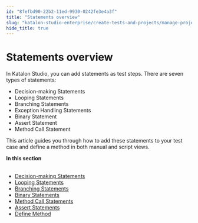 ```yaml
---
id: "8fefbd90-22b2-11ed-9930-0242fe3e4a3f"
title: "Statements overview"
slug: "katalon-studio-enterprise/create-tests-and-projects/manage-projects/statements/statements-overview"
hide_title: true
---
```


# <a id="concept-168" class="anchor_top_offset"/><a id="ariaid-title1" class="anchor_top_offset"/>Statements overview

<p xmlns="http://www.w3.org/1999/xhtml" className="p">In <span className="ph">Katalon Studio</span>, you can add statements as test steps. There are seven types of statements:</p> 
<ul xmlns="http://www.w3.org/1999/xhtml" className="ul"><li className="li">Decision-making Statements</li><li className="li">Looping Statements</li><li className="li">Branching Statements</li><li className="li">Exception Handling Statements</li><li className="li">Binary Statement</li><li className="li">Assert Statement</li><li className="li">Method Call Statement</li></ul> 
<p xmlns="http://www.w3.org/1999/xhtml" className="p">This article guides you through how to add these statements to your test case and define a method in both manual and script views.</p> 
<nav xmlns="http://www.w3.org/1999/xhtml" role="navigation" className="related-links"><div className="linklist"><strong>In this section</strong><br /><br /><ul className="linklist"><li className="linklist"><a className="link" href="/docs/legacy/katalon-studio-enterprise/create-tests-and-projects/manage-projects/statements/decision-making-statements">Decision-making Statements</a></li><li className="linklist"><a className="link" href="/docs/legacy/katalon-studio-enterprise/create-tests-and-projects/manage-projects/statements/looping-statements">Looping Statements</a></li><li className="linklist"><a className="link" href="/docs/legacy/katalon-studio-enterprise/create-tests-and-projects/manage-projects/statements/branching-statements">Branching Statements</a></li><li className="linklist"><a className="link" href="/docs/legacy/katalon-studio-enterprise/create-tests-and-projects/manage-projects/statements/binary-statements">Binary Statements</a></li><li className="linklist"><a className="link" href="/docs/legacy/katalon-studio-enterprise/create-tests-and-projects/manage-projects/statements/method-call-statements">Method Call Statements</a></li><li className="linklist"><a className="link" href="/docs/legacy/katalon-studio-enterprise/create-tests-and-projects/manage-projects/statements/assert-statements">Assert Statements</a></li><li className="linklist"><a className="link" href="/docs/legacy/katalon-studio-enterprise/create-tests-and-projects/manage-projects/statements/define-method">Define Method</a></li></ul></div></nav> 
